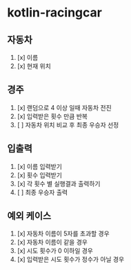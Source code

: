 # kotlin-racingcar

## 자동차
1. [x] 이름
2. [x] 현재 위치
## 경주
1. [x] 랜덤으로 4 이상 일때 자동차 전진
2. [x] 입력받은 횟수 만큼 반복
3. [ ] 자동차 위치 비교 후 최종 우승자 선정
## 입출력
1. [x] 이름 입력받기
2. [x] 횟수 입력받기
3. [x] 각 횟수 별 실행결과 출력하기
4. [ ] 최종 우승자 출력
## 예외 케이스
1. [x] 자동차 이름이 5자를 초과할 경우
2. [x] 자동차 이름이 같을 경우
3. [x] 시도 횟수가 0 이하일 경우
4. [x] 입력받은 시도 횟수가 정수가 아닐 경우